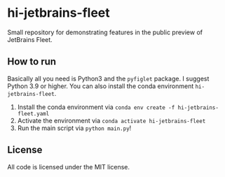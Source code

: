# hi-jetbrains-fleet

Small repository for demonstrating features in the public preview of JetBrains Fleet.

## How to run

Basically all you need is Python3 and the `pyfiglet` package. I suggest Python 3.9 or higher. You can also install the conda environment `hi-jetbrains-fleet`.

1. Install the conda environment via `conda env create -f hi-jetbrains-fleet.yaml`
2. Activate the environment via `conda activate hi-jetbrains-fleet`
3. Run the main script via `python main.py`!

## License

All code is licensed under the MIT license.
